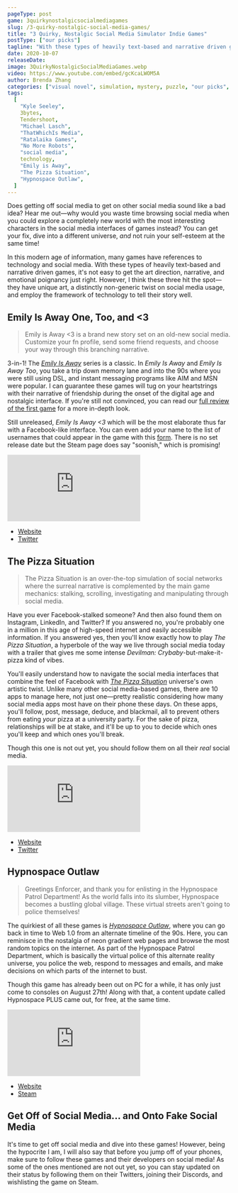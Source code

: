 ```yaml
---
pageType: post
game: 3quirkynostalgicsocialmediagames
slug: /3-quirky-nostalgic-social-media-games/
title: "3 Quirky, Nostalgic Social Media Simulator Indie Games"
postType: ["our picks"]
tagline: "With these types of heavily text-based and narrative driven games, it's not easy to get the art direction, narrative, and emotional poignancy just right. However, I think these ones hit the spot—they have unique art, a distinctly non-generic twist on social media usage, and employ the framework of technology to tell their story well."
date: 2020-10-07
releaseDate:
image: 3QuirkyNostalgicSocialMediaGames.webp
video: https://www.youtube.com/embed/gcKcaLWOM5A
author: Brenda Zhang
categories: ["visual novel", simulation, mystery, puzzle, "our picks", story]
tags:
  [
    "Kyle Seeley",
    3bytes,
    Tendershoot,
    "Michael Lasch",
    "ThatWhichIs Media",
    "Ratalaika Games",
    "No More Robots",
    "social media",
    technology,
    "Emily is Away",
    "The Pizza Situation",
    "Hypnospace Outlaw",
  ]
---
```


Does getting off social media to get on other social media sound like a bad idea? Hear me out—why would you waste time browsing social media when you could explore a completely new world with the most interesting characters in the social media interfaces of games instead? You can get your fix, dive into a different universe, _and_ not ruin your self-esteem at the same time!

In this modern age of information, many games have references to technology and social media. With these types of heavily text-based and narrative driven games, it's not easy to get the art direction, narrative, and emotional poignancy just right. However, I think these three hit the spot—they have unique art, a distinctly non-generic twist on social media usage, and employ the framework of technology to tell their story well.

## Emily Is Away One, Too, and <3

> Emily is Away <3 is a brand new story set on an old-new social media. Customize your fn profile, send some friend requests, and choose your way through this branching narrative.

3-in-1! The [_Emily Is Away_](https://colludia.com/heartbreak-emily-is-away) series is a classic. In _Emily Is Away_ and _Emily Is Away Too_, you take a trip down memory lane and into the 90s where you were still using DSL, and instant messaging programs like AIM and MSN were popular. I can guarantee these games will tug on your heartstrings with their narrative of friendship during the onset of the digital age and nostalgic interface. If you're still not convinced, you can read our [full review of the first game](https://colludia.com/heartbreak-emily-is-away) for a more in-depth look.

Still unreleased, _Emily Is Away <3_ which will be the most elaborate thus far with a Facebook-like interface. You can even add your name to the list of usernames that could appear in the game with this [form](https://goo.gl/forms/LNoUnvv3DvUTW2F12). There is no set release date but the Steam page does say "soonish," which is promising!

<iframe loading="lazy" src="https://www.youtube.com/embed/vIpwKLXBpjI?modestbranding=1" frameborder="0" allow="accelerometer; encrypted-media; gyroscope; picture-in-picture" allowfullscreen></iframe>

- [Website](http://emilyisaway.com/)
- [Twitter](https://twitter.com/KyleSeeley23)

## The Pizza Situation

> The Pizza Situation is an over-the-top simulation of social networks where the surreal narrative is complemented by the main game mechanics: stalking, scrolling, investigating and manipulating through social media.

Have you ever Facebook-stalked someone? And then also found them on Instagram, LinkedIn, and Twitter? If you answered no, you're probably one in a million in this age of high-speed internet and easily accessible information. If you answered yes, then you'll know exactly how to play _The Pizza Situation_, a hyperbole of the way we live through social media today with a trailer that gives me some intense _Devilman: Crybaby_-but-make-it-pizza kind of vibes.

You'll easily understand how to navigate the social media interfaces that combine the feel of Facebook with [_The Pizza Situation_](https://thepizzasituation.com) universe's own artistic twist. Unlike many other social media-based games, there are 10 apps to manage here, not just one—pretty realistic considering how many social media apps most have on their phone these days. On these apps, you'll follow, post, message, deduce, and blackmail, all to prevent others from eating _your_ pizza at a university party. For the sake of pizza, relationships will be at stake, and it'll be up to you to decide which ones you'll keep and which ones you'll break.

Though this one is not out yet, you should follow them on all their _real_ social media.

<iframe loading="lazy" src="https://www.youtube.com/embed/I5Guype1iEU?modestbranding=1" frameborder="0" allow="accelerometer; encrypted-media; gyroscope; picture-in-picture" allowfullscreen></iframe>

- [Website](https://thepizzasituation.com/)
- [Twitter](https://twitter.com/PizzaSituation)

## Hypnospace Outlaw

> Greetings Enforcer, and thank you for enlisting in the Hypnospace Patrol Department! As the world falls into its slumber, Hypnospace becomes a bustling global village. These virtual streets aren't going to police themselves!

The quirkiest of all these games is [_Hypnospace Outlaw_](https://store.steampowered.com/app/844590/Hypnospace_Outlaw/), where you can go back in time to Web 1.0 from an alternate timeline of the 90s. Here, you can reminisce in the nostalgia of neon gradient web pages and browse the most random topics on the internet. As part of the Hypnospace Patrol Department, which is basically the virtual police of this alternate reality universe, you police the web, respond to messages and emails, and make decisions on which parts of the internet to bust.

Though this game has already been out on PC for a while, it has only just come to consoles on August 27th! Along with that, a content update called Hypnospace PLUS came out, for free, at the same time.

<iframe loading="lazy" src="https://www.youtube.com/embed/tgdVTxbRrb4?modestbranding=1" frameborder="0" allow="accelerometer; encrypted-media; gyroscope; picture-in-picture" allowfullscreen></iframe>

- [Website](http://www.hypnospace.net/)
- [Steam](https://store.steampowered.com/app/844590/Hypnospace_Outlaw/)

## Get Off of Social Media... and Onto Fake Social Media

It's time to get off social media and dive into these games! However, being the hypocrite I am, I will also say that before you jump off of your phones, make sure to follow these games and their developers on social media! As some of the ones mentioned are not out yet, so you can stay updated on their status by following them on their Twitters, joining their Discords, and wishlisting the game on Steam.
